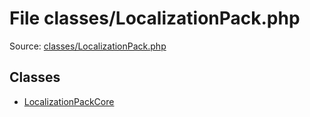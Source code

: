 File classes/LocalizationPack.php
=========

Source: [classes/LocalizationPack.php](https://github.com/PrestaShop/PrestaShop/blob/1.5.3.1/classes/LocalizationPack.php)


Classes
-------

* [LocalizationPackCore](class.LocalizationPackCore.md)

